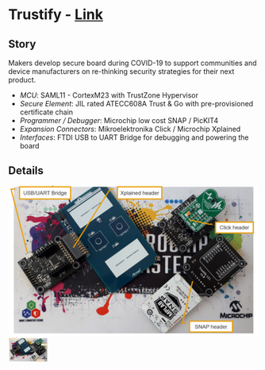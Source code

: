 **Trustify** - [Link](https://)
====================================================

**Story**
------------------------
Makers develop secure board during COVID-19 to support communities and device manufacturers on re-thinking security strategies for their next product.

  - *MCU*: SAML11 - CortexM23 with TrustZone Hypervisor 
  - *Secure Element*: JIL rated ATECC608A Trust & Go with pre-provisioned certificate chain 
  - *Programmer / Debugger*: Microchip low cost SNAP / PicKIT4
  - *Expansion Connectors*: Mikroelektronika Click / Microchip Xplained
  - *Interfaces*: FTDI USB to UART Bridge for debugging and powering the board

**Details**
------------------------

![Trustify](images/overview.png)<img src="images/overview.png" height="48" width="80">
